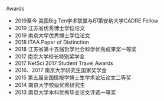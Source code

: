 Awards
* 2019至今 美国Big Ten学术联盟与印第安纳大学CADRE Fellow
* 2019 江苏省优秀博士学位论文
* 2019 南京大学优秀博士学位论文
* 2018 ITAA Paper of Distinction
* 2018 江苏省第十五届哲学社会科学优秀成果奖一等奖
* 2017 南京大学校长特别奖学金
* 2017 NetSci 2017 Student Travel Awards
* 2016、2017 南京大学研究生国家奖学金
* 2015 第五届全国情报学博士生学术论坛论文二等奖
* 2014 南京大学校级优秀研究生
* 2013 南京大学本科优秀毕业论文评选一等奖
